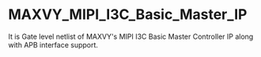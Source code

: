 # MAXVY_MIPI_I3C_Basic_Master_IP
It is Gate level netlist of MAXVY's MIPI I3C Basic Master Controller IP  along with APB interface support. 
